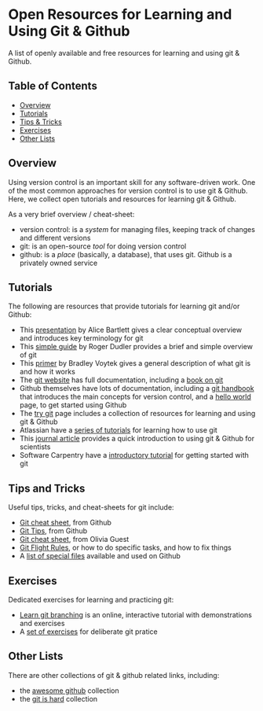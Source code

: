 # Open Resources for Learning and Using Git & Github

A list of openly available and free resources for learning and using git & Github.

## Table of Contents

- [Overview](#overview)
- [Tutorials](#tutorials)
- [Tips & Tricks](#tips-and-tricks)
- [Exercises](#exercises)
- [Other Lists](#other-lists)

## Overview

Using version control is an important skill for any software-driven work. 
One of the most common approaches for version control is to use git & Github. 
Here, we collect open tutorials and resources for learning git & Github. 

As a very brief overview / cheat-sheet:
- version control: is a _system_ for managing files, keeping track of changes and different versions
- git: is an open-source _tool_ for doing version control
- github: is a _place_ (basically, a database), that uses git. Github is a privately owned service

## Tutorials

The following are resources that provide tutorials for learning git and/or Github:

- This [presentation](https://speakerdeck.com/alicebartlett/git-for-humans?slide=1) by Alice Bartlett gives a clear conceptual overview and introduces key terminology for git
- This [simple guide](https://rogerdudler.github.io/git-guide/) by Roger Dudler provides a brief and simple overview of git
- This [primer](https://voyteklab.com/git/git-primer/) by Bradley Voytek gives a general description of what git is and how it works
- The [git website](https://git-scm.com) has full documentation, including a [book on git](https://git-scm.com/book/)
- Github themselves have lots of documentation, including a [git handbook](https://guides.github.com/introduction/git-handbook/) that introduces the main concepts for version control, and a [hello world](https://guides.github.com/activities/hello-world/) page, to get started using Github
- The [try git](https://try.github.io) page includes a collection of resources for learning and using git & Github
- Atlassian have a [series of tutorials](https://www.atlassian.com/git/tutorials) for learning how to use git
- This [journal article](https://dx.doi.org/10.1371/journal.pcbi.1004668) provides a quick introduction to using git & Github for scientists
- Software Carpentry have a [introductory tutorial](http://swcarpentry.github.io/git-novice/) for getting started with git

## Tips and Tricks

Useful tips, tricks, and cheat-sheets for git include:

- [Git cheat sheet](https://education.github.com/git-cheat-sheet-education.pdf), from Github
- [Git Tips](https://github.com/git-tips/tips), from Github
- [Git cheat sheet](https://neuroplausible.com/github), from Olivia Guest
- [Git Flight Rules](https://github.com/k88hudson/git-flight-rules), or how to do specific tasks, and how to fix things
- A [list of special files](https://github.com/kmindi/special-files-in-repository-root) available and used on Github

## Exercises

Dedicated exercises for learning and practicing git:

- [Learn git branching](https://learngitbranching.js.org/) is an online, interactive tutorial with demonstrations and exercises
- A [set of exercises](https://github.com/eficode-academy/git-katas) for deliberate git pratice

## Other Lists

There are other collections of git & github related links, including:
- the [awesome github](https://github.com/phillipadsmith/awesome-github) collection
- the [git is hard](https://github.com/Nezteb/Git_Is_Hard) collection
